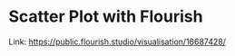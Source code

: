 # Scatter Plot with Flourish

Link: https://public.flourish.studio/visualisation/16687428/

<div class="flourish-embed flourish-scatter" data-src="visualisation/16687428"><script src="https://public.flourish.studio/resources/embed.js"></script></div>